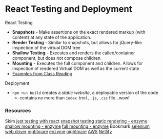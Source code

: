 # React Testing and Deployment

React Testing
- **Snapshots** - Make assertions on the exact rendered markup (with content) at any state of the application.
- **Render Testing** - Similar to snapshots, but allows for jQuery-like inspection of the virtual DOM tree
- **Shallow Testing** - Executes and renders the called/container component, but does not compose children.
- **Mounting** - Executes the full component and children. Allows for inspection of rendered Virtual DOM as well as the current state
- [Examples from Class Reading](https://canvas.instructure.com/courses/2061990/discussion_topics/9015291)

Deployment
- `npm run build` creates a *static website*, a deployable version of the code
  - contains no more than `index.html`, `.js`, `.css` file...wow!

### Resources
Skim
[jest testing with react](https://create-react-app.dev/docs/running-tests/)
[snapshot testing](https://jestjs.io/docs/en/snapshot-testing)
[static rendering - enzyme](https://airbnb.io/enzyme/docs/api/static.html)
[shallow mounting - enzyme](https://airbnb.io/enzyme/docs/api/shallow.html)
[full mounting - enzyme](https://airbnb.io/enzyme/docs/api/mount.html)
Bookmark
[selenium](https://www.seleniumhq.org/)
[web driver](http://webdriver.io/)
[nightmare](http://www.nightmarejs.org/)
[enzyme](https://airbnb.io/enzyme/docs/api/)
[nightmare](http://www.nightmarejs.org/)
[AWS](http://aws.amazon.com/)
[Netlify](http://www.netlify.com/)